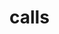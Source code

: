 # calls

<ApiObject
  path="mirascope_v2_llm.calls.async_call.AsyncCall"
  symbolName="AsyncCall"
  slug="async-call"
  canonicalPath="calls"
/>

<ApiObject
  path="mirascope_v2_llm.calls.async_context_call.AsyncContextCall"
  symbolName="AsyncContextCall"
  slug="async-context-call"
  canonicalPath="calls"
/>

<ApiObject
  path="mirascope_v2_llm.calls.async_structured_call.AsyncStructuredCall"
  symbolName="AsyncStructuredCall"
  slug="async-structured-call"
  canonicalPath="calls"
/>

<ApiObject
  path="mirascope_v2_llm.calls.async_structured_context_call.AsyncStructuredContextCall"
  symbolName="AsyncStructuredContextCall"
  slug="async-structured-context-call"
  canonicalPath="calls"
/>

<ApiObject
  path="mirascope_v2_llm.calls.call.Call"
  symbolName="Call"
  slug="call_cls"
  canonicalPath="calls"
/>

<ApiObject
  path="mirascope_v2_llm.calls.context_call.ContextCall"
  symbolName="ContextCall"
  slug="context-call"
  canonicalPath="calls"
/>

<ApiObject
  path="mirascope_v2_llm.calls.structured_call.StructuredCall"
  symbolName="StructuredCall"
  slug="structured-call"
  canonicalPath="calls"
/>

<ApiObject
  path="mirascope_v2_llm.calls.structured_context_call.StructuredContextCall"
  symbolName="StructuredContextCall"
  slug="structured-context-call"
  canonicalPath="calls"
/>

<ApiObject
  path="mirascope_v2_llm.calls.decorator.call"
  symbolName="call"
  slug="call"
  canonicalPath="calls"
/>